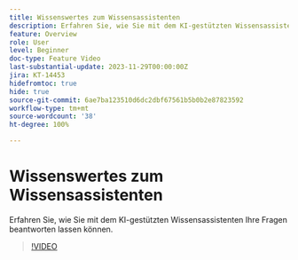 ```yaml
---
title: Wissenswertes zum Wissensassistenten
description: Erfahren Sie, wie Sie mit dem KI-gestützten Wissensassistenten Ihre Fragen beantworten lassen können.
feature: Overview
role: User
level: Beginner
doc-type: Feature Video
last-substantial-update: 2023-11-29T00:00:00Z
jira: KT-14453
hidefromtoc: true
hide: true
source-git-commit: 6ae7ba123510d6dc2dbf67561b5b0b2e87823592
workflow-type: tm+mt
source-wordcount: '38'
ht-degree: 100%

---
```



# Wissenswertes zum Wissensassistenten

Erfahren Sie, wie Sie mit dem KI-gestützten Wissensassistenten Ihre Fragen beantworten lassen können.

>[!VIDEO](https://video.tv.adobe.com/v/3425807/?learn=on)
